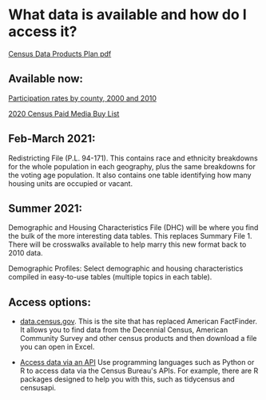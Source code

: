 # What data is available and how do I access it?

<a href="https://www2.census.gov/cac/nac/meetings/2019-11/devine-hollingsworth-status-update-2020-data-products-plan.pdf">Census Data Products Plan pdf</a>

## Available now:
<a href="ParticipationRates2010.xlsx">Participation rates by county, 2000 and 2010</a>

<a href="2020_Census_Paid_Media_Campaign_Buy_List.xlsx">2020 Census Paid Media Buy List</a>

## Feb-March 2021:
Redistricting File (P.L. 94-171). This contains race and ethnicity breakdowns for the whole population in each geography, plus the same breakdowns for the voting age population. It also contains one table identifying how many housing units are occupied or vacant.

## Summer 2021:
Demographic and Housing Characteristics File (DHC) will be where you find the bulk of the more interesting data tables. This replaces Summary File 1. There will be crosswalks available to help marry this new format back to 2010 data.

Demographic Profiles: Select demographic and housing characteristics compiled in easy-to-use tables (multiple topics in each table). 


## Access options:
* <a href="https://data.census.gov/cedsci/">data.census.gov</a>. This is the site that has replaced American FactFinder. It allows you to find data from the Decennial Census, American Community Survey and other census products and then download a file you can open in Excel. 

* <a href="https://www.census.gov/data/developers/data-sets.html">Access data via an API</a> Use programming languages such as Python or R to access data via the Census Bureau's APIs. For example, there are R packages designed to help you with this, such as tidycensus and censusapi.
